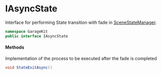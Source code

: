 # IAsyncState

Interface for performing State transition with fade in [SceneStateManager](~/Scripts_en/Managers/SceneStateManager.md).

```csharp
namespace GarageKit
public interface IAsyncState
```

#### Methods

Implementation of the process to be executed after the fade is completed
```csharp
void StateExitAsync()
```
